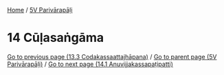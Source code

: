 
[Home](/) / [5V Parivārapāḷi](../5V.md)

# 14 Cūḷasaṅgāma


[Go to previous page (13.3 Codakassaattajhāpana)](13/13.3.md) / [Go to parent page (5V Parivārapāḷi)](0.md) / [Go to next page (14.1 Anuvijjakassapaṭipatti)](14/14.1.md)


